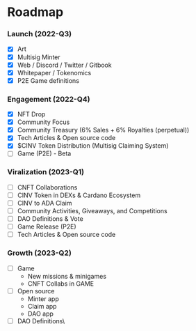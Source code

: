# Roadmap

### Launch (2022-Q3)

* [x] Art
* [x] Multisig Minter
* [x] Web / Discord / Twitter / Gitbook
* [x] Whitepaper / Tokenomics
* [x] P2E Game definitions

### Engagement (2022-Q4)

* [x] NFT Drop
* [x] Community Focus
* [x] Community Treasury (6% Sales + 6% Royalties (perpetual))
* [x] Tech Articles & Open source code
* [x] $CINV Token Distribution (Multisig Claiming System)
* [ ] Game (P2E) - Beta

### Viralization (2023-Q1)

* [ ] CNFT Collaborations
* [ ] CINV Token in DEXs & Cardano Ecosystem
* [ ] CINV to ADA Claim
* [ ] Community Activities, Giveaways, and Competitions
* [ ] DAO Definitions & Vote
* [ ] Game Release (P2E)
* [ ] Tech Articles & Open source code

### Growth (2023-Q2)

* [ ] Game
  * New missions & minigames
  * CNFT Collabs in GAME
* [ ] Open source
  * Minter app
  * Claim app
  * DAO app
* [ ] DAO Definitions\

